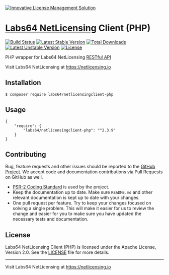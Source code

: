 <a href="https://netlicensing.io"><img src="https://netlicensing.io/img/netlicensing-stage-twitter.jpg" alt="Innovative License Management Solution"></a>

# [Labs64 NetLicensing](https://netlicensing.io) Client (PHP)

[![Build Status](https://travis-ci.org/Labs64/NetLicensingClient-php.svg?branch=master)](https://travis-ci.org/Labs64/NetLicensingClient-php)
[![Latest Stable Version](https://poser.pugx.org/labs64/netlicensingclient-php/v/stable)](https://packagist.org/packages/labs64/netlicensingclient-php)
[![Total Downloads](https://poser.pugx.org/labs64/netlicensingclient-php/downloads)](https://packagist.org/packages/labs64/netlicensingclient-php)
[![Latest Unstable Version](https://poser.pugx.org/labs64/netlicensingclient-php/v/unstable)](https://packagist.org/packages/labs64/netlicensingclient-php)
[![License](https://poser.pugx.org/labs64/netlicensingclient-php/license)](https://packagist.org/packages/labs64/netlicensingclient-php)

PHP wrapper for Labs64 NetLicensing [RESTful API](http://l64.cc/nl10)

Visit Labs64 NetLicensing at https://netlicensing.io

## Installation

```
$ composer require labs64/netlicensingclient-php
```

## Usage

```
{
    "require": {
        "labs64/netlicensingclient-php": "^2.3.9"
    }
}
```

## Contributing

Bug, feature requests and other issues should be reported to the [GitHub Project]. We accept code and documentation contributions via Pull Requests on GitHub as well.

- [PSR-2 Coding Standard] is used by the project.
- Keep the documentation up to date. Make sure `README.md` and other relevant documentation is kept up to date with your changes.
- One pull request per feature. Try to keep your changes focused on solving a single problem. This will make it easier for us to review the change and easier for you to make sure you have updated the necessary tests and documentation.

## License

Labs64 NetLicensing Client (PHP) is licensed under the Apache License, Version 2.0. See the [LICENSE](LICENSE) file for more details.

---

Visit Labs64 NetLicensing at https://netlicensing.io

[Labs64 NetLicensing]: https://netlicensing.io
[RESTful API]: http://l64.cc/nl10
[GitHub project]: https://github.com/Labs64/NetLicensingClient-php
[PSR-2 Coding Standard]: https://github.com/php-fig/fig-standards/blob/master/accepted/PSR-2-coding-style-guide.md
